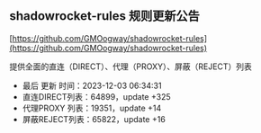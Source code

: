 ## shadowrocket-rules 规则更新公告

[https://github.com/GMOogway/shadowrocket-rules](https://github.com/GMOogway/shadowrocket-rules)

提供全面的直连（DIRECT）、代理（PROXY）、屏蔽（REJECT）列表
- 最后 更新 时间：2023-12-03 06:34:31
- 直连DIRECT列表：64899，update +325
- 代理PROXY 列表：19351，update +14
- 屏蔽REJECT列表：65822，update +16